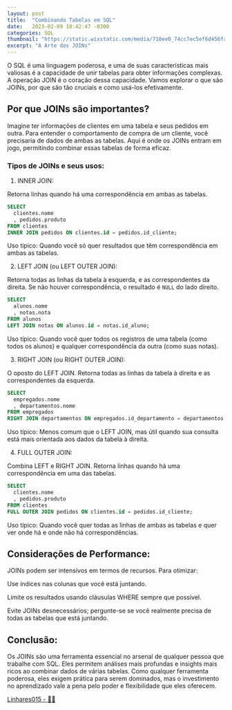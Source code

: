 ```yaml
---
layout: post
title:  "Combinando Tabelas em SQL"
date:   2023-02-09 18:42:47 -0300
categories: SQL
thumbnail: "https://static.wixstatic.com/media/710ee0_74cc7ec5ef6d456fad15ec98df780bca~mv2.jpg/v1/fill/w_2457,h_1640,al_c,q_90/710ee0_74cc7ec5ef6d456fad15ec98df780bca~mv2.webp"
excerpt: "A Arte dos JOINs"
---
```


O SQL é uma linguagem poderosa, e uma de suas características mais valiosas é a capacidade de unir tabelas para obter informações complexas. A operação JOIN é o coração dessa capacidade. Vamos explorar o que são JOINs, por que são tão cruciais e como usá-los efetivamente.

## Por que JOINs são importantes?

Imagine ter informações de clientes em uma tabela e seus pedidos em outra. Para entender o comportamento de compra de um cliente, você precisaria de dados de ambas as tabelas. Aqui é onde os JOINs entram em jogo, permitindo combinar essas tabelas de forma eficaz.

### Tipos de JOINs e seus usos:

1. INNER JOIN:

Retorna linhas quando há uma correspondência em ambas as tabelas.

```sql
SELECT 
  clientes.nome
  , pedidos.produto
FROM clientes
INNER JOIN pedidos ON clientes.id = pedidos.id_cliente;
```

Uso típico: Quando você só quer resultados que têm correspondência em ambas as tabelas.

2. LEFT JOIN (ou LEFT OUTER JOIN):

Retorna todas as linhas da tabela à esquerda, e as correspondentes da direita. Se não houver correspondência, o resultado é `NULL` do lado direito.

```sql
SELECT 
  alunos.nome
  , notas.nota
FROM alunos
LEFT JOIN notas ON alunos.id = notas.id_aluno;
```

Uso típico: Quando você quer todos os registros de uma tabela (como todos os alunos) e qualquer correspondência da outra (como suas notas).

3. RIGHT JOIN (ou RIGHT OUTER JOIN):

O oposto do LEFT JOIN. Retorna todas as linhas da tabela à direita e as correspondentes da esquerda.

```sql
SELECT 
  empregados.nome
  , departamentos.nome
FROM empregados
RIGHT JOIN departamentos ON empregados.id_departamento = departamentos.id;
```

Uso típico: Menos comum que o LEFT JOIN, mas útil quando sua consulta está mais orientada aos dados da tabela à direita.

4. FULL OUTER JOIN:

Combina LEFT e RIGHT JOIN. Retorna linhas quando há uma correspondência em uma das tabelas.

```sql
SELECT 
  clientes.nome
  , pedidos.produto
FROM clientes
FULL OUTER JOIN pedidos ON clientes.id = pedidos.id_cliente;
```

Uso típico: Quando você quer todas as linhas de ambas as tabelas e quer ver onde há e onde não há correspondências.

## Considerações de Performance:

JOINs podem ser intensivos em termos de recursos. Para otimizar:

Use índices nas colunas que você está juntando.
    
Limite os resultados usando cláusulas WHERE sempre que possível.
    
Evite JOINs desnecessários; pergunte-se se você realmente precisa de todas as tabelas que está juntando.

## Conclusão:

Os JOINs são uma ferramenta essencial no arsenal de qualquer pessoa que trabalhe com SQL. Eles permitem análises mais profundas e insights mais ricos ao combinar dados de várias tabelas. Como qualquer ferramenta poderosa, eles exigem prática para serem dominados, mas o investimento no aprendizado vale a pena pelo poder e flexibilidade que eles oferecem.

[Linhares015 - 🧙‍♂️](https://github.com/Linhares015)